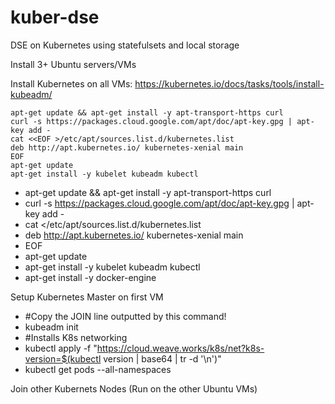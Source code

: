 # kuber-dse
DSE on Kubernetes using statefulsets and local storage

Install 3+ Ubuntu servers/VMs

Install Kubernetes on all VMs: https://kubernetes.io/docs/tasks/tools/install-kubeadm/
```
apt-get update && apt-get install -y apt-transport-https curl
curl -s https://packages.cloud.google.com/apt/doc/apt-key.gpg | apt-key add -
cat <<EOF >/etc/apt/sources.list.d/kubernetes.list
deb http://apt.kubernetes.io/ kubernetes-xenial main
EOF
apt-get update
apt-get install -y kubelet kubeadm kubectl
```

* apt-get update && apt-get install -y apt-transport-https curl
* curl -s https://packages.cloud.google.com/apt/doc/apt-key.gpg | apt-key add -
* cat <<EOF >/etc/apt/sources.list.d/kubernetes.list
* deb http://apt.kubernetes.io/ kubernetes-xenial main
* EOF
* apt-get update
* apt-get install -y kubelet kubeadm kubectl
* apt-get install -y docker-engine

Setup Kubernetes Master on first VM
* #Copy the JOIN line outputted by this command!
* kubeadm init
* #Installs K8s networking
* kubectl apply -f "https://cloud.weave.works/k8s/net?k8s-version=$(kubectl version | base64 | tr -d '\n')"
* kubectl get pods --all-namespaces

Join other Kubernets Nodes (Run on the other Ubuntu VMs)
